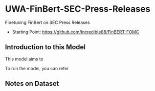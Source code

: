 # UWA-FinBert-SEC-Press-Releases
Finetuning FinBert on SEC Press Releases
- Starting Point: https://github.com/Incredible88/FinBERT-FOMC

## Introduction to this Model
This model aims to 

To run the model, you can refer

## Notes on Dataset


